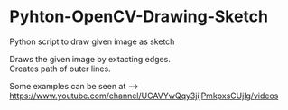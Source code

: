 # Pyhton-OpenCV-Drawing-Sketch
Python script to draw given image as sketch

Draws the given image by extacting edges. <br /> 
Creates path of outer lines.

Some examples can be seen at --> https://www.youtube.com/channel/UCAVYwQqy3jijPmkpxsCUjlg/videos
